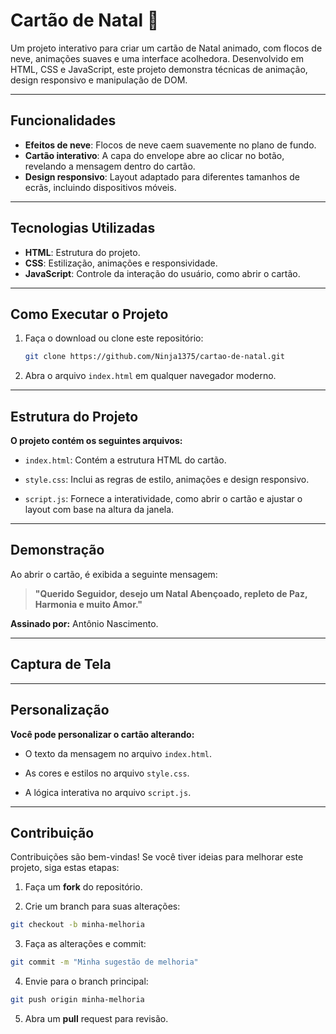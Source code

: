 # Cartão de Natal 🎄

Um projeto interativo para criar um cartão de Natal animado, com flocos de neve, animações suaves e uma interface acolhedora. Desenvolvido em HTML, CSS e JavaScript, este projeto demonstra técnicas de animação, design responsivo e manipulação de DOM.

---

## Funcionalidades

- **Efeitos de neve**: Flocos de neve caem suavemente no plano de fundo.
- **Cartão interativo**: A capa do envelope abre ao clicar no botão, revelando a mensagem dentro do cartão.
- **Design responsivo**: Layout adaptado para diferentes tamanhos de ecrãs, incluindo dispositivos móveis.

---

## Tecnologias Utilizadas

- **HTML**: Estrutura do projeto.
- **CSS**: Estilização, animações e responsividade.
- **JavaScript**: Controle da interação do usuário, como abrir o cartão.

---

## Como Executar o Projeto

1. Faça o download ou clone este repositório:
   ```bash
   git clone https://github.com/Ninja1375/cartao-de-natal.git
   ```
2. Abra o arquivo ```index.html``` em qualquer navegador moderno.

---

## Estrutura do Projeto

**O projeto contém os seguintes arquivos:**

- ```index.html```: Contém a estrutura HTML do cartão.

- ```style.css```: Inclui as regras de estilo, animações e design responsivo.

- ```script.js```: Fornece a interatividade, como abrir o cartão e ajustar o layout com base na altura da janela.

---

## Demonstração

Ao abrir o cartão, é exibida a seguinte mensagem:

>**"Querido Seguidor, desejo um Natal Abençoado, repleto de Paz, Harmonia e muito Amor."**

**Assinado por:** Antônio Nascimento.

---

## Captura de Tela
>
>
---

## Personalização

**Você pode personalizar o cartão alterando:**

- O texto da mensagem no arquivo ```index.html```.

- As cores e estilos no arquivo ```style.css```.

- A lógica interativa no arquivo ```script.js```.

---

## Contribuição

Contribuições são bem-vindas! Se você tiver ideias para melhorar este projeto, siga estas etapas:

1. Faça um **fork** do repositório.

2. Crie um branch para suas alterações:
```bash
git checkout -b minha-melhoria
```
3. Faça as alterações e commit:
```bash
git commit -m "Minha sugestão de melhoria"
```
4. Envie para o branch principal:
```bash
git push origin minha-melhoria
```
5. Abra um **pull** request para revisão.
